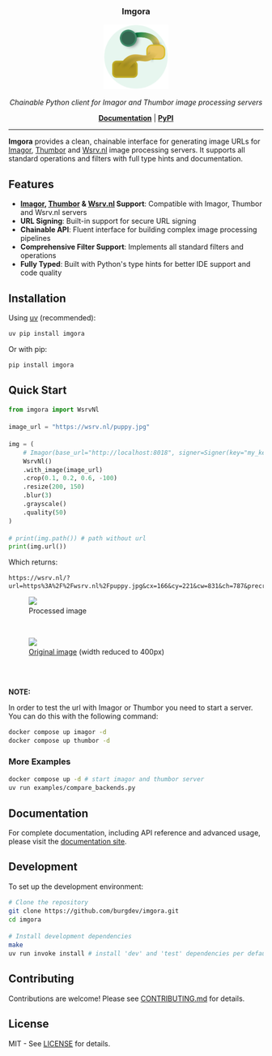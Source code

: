 <h3 align="center"><b>Imgora</b></h3>
<p align="center">
  <a href="https://burgdev.github.io/imgora"><img src="https://raw.githubusercontent.com/burgdev/imgora/refs/heads/main/assets/logo/logo.svg" alt="Imgora" width="128" /></a>
</p>
<p align="center">
    <em>Chainable Python client for Imagor and Thumbor image processing servers</em>
</p>
<p align="center">
    <b><a href="https://burgdev.github.io/imgora">Documentation</a></b>
    | <b><a href="https://pypi.org/project/imgora">PyPI</a></b>
</p>

---
<!-- # --8<-- [start:readme_index] <!-- -->

**Imgora** provides a clean, chainable interface for generating image URLs for [Imagor](https://github.com/cshum/imagor), [Thumbor](https://github.com/thumbor/thumbor) and [Wsrv.nl](https://wsrv.nl) image processing servers. It supports all standard operations and filters with full type hints and documentation.

## Features

- **[Imagor](https://github.com/cshum/imagor), [Thumbor](https://github.com/thumbor/thumbor) & [Wsrv.nl](https://wsrv.nl) Support**: Compatible with Imagor, Thumbor and Wsrv.nl servers
- **URL Signing**: Built-in support for secure URL signing
- **Chainable API**: Fluent interface for building complex image processing pipelines
- **Comprehensive Filter Support**: Implements all standard filters and operations
- **Fully Typed**: Built with Python's type hints for better IDE support and code quality

## Installation

Using [uv](https://github.com/astral-sh/uv) (recommended):
```bash
uv pip install imgora
```

Or with pip:
```bash
pip install imgora
```

## Quick Start

```python
from imgora import WsrvNl

image_url = "https://wsrv.nl/puppy.jpg"

img = (
    # Imagor(base_url="http://localhost:8018", signer=Signer(key="my_key", type="sha256"))
    WsrvNl()
    .with_image(image_url)
    .crop(0.1, 0.2, 0.6, -100)
    .resize(200, 150)
    .blur(3)
    .grayscale()
    .quality(50)
)

# print(img.path()) # path without url
print(img.url())
```
Which returns:

```
https://wsrv.nl/?url=https%3A%2F%2Fwsrv.nl%2Fpuppy.jpg&cx=166&cy=221&cw=831&ch=787&precrop&w=200&h=150&blur=2.50&filt=greyscale&quality=50
```


<figure>
<a href="https://wsrv.nl/?url=https%3A%2F%2Fwsrv.nl%2Fpuppy.jpg&cx=166&cy=221&cw=831&ch=787&precrop&w=200&h=150&blur=2.50&filt=greyscale&quality=50" target="_blank">
    <img src="https://wsrv.nl/?url=https%3A%2F%2Fwsrv.nl%2Fpuppy.jpg&cx=166&cy=221&cw=831&ch=787&precrop&w=200&h=150&blur=2.50&filt=greyscale&quality=50" />
</a><br />
    <figcaption>Processed image</figcaption>
</figure>
<br />
<figure>
<a href="https://wsrv.nl/puppy.jpg" target="_blank">
    <img src="https://wsrv.nl/puppy.jpg" width="400" />
</a><br />
    <figcaption><a href="https://wsrv.nl/puppy.jpg" target="_blank">Original image</a> (width reduced to 400px)</figcaption>
</figure>
<br /><br />

**NOTE:**

In order to test the url with Imagor or Thumbor you need to start a server.
You can do this with the following command:

```bash
docker compose up imagor -d
docker compose up thumbor -d
```

### More Examples

```bash
docker compose up -d # start imagor and thumbor server
uv run examples/compare_backends.py
```
<!-- # --8<-- [end:readme_index] <!-- -->

## Documentation

For complete documentation, including API reference and advanced usage, please visit the [documentation site](https://burgdev.github.io/imgora/docu/).

<!-- # --8<-- [start:readme_development] <!-- -->
## Development

To set up the development environment:

```bash
# Clone the repository
git clone https://github.com/burgdev/imgora.git
cd imgora

# Install development dependencies
make
uv run invoke install # install 'dev' and 'test' dependencies per default, use --all to install all dependencies
```
<!-- # --8<-- [end:readme_development] <!-- -->

## Contributing

Contributions are welcome! Please see [CONTRIBUTING.md](CONTRIBUTING.md) for details.

## License

MIT - See [LICENSE](LICENSE) for details.
